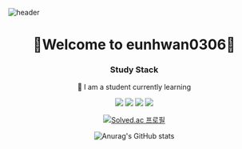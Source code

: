 ![header](https://capsule-render.vercel.app/api?type=waving&color=0094F5&height=230&section=header&text=Welcome%20To%20My%20World&fontSize=80&animation=fadeIn&fontAlignY=34&%!&descAlignY=51&descAlign=62&&fontColor=9999FF) 

<div align=center>

<h1>🌱Welcome to eunhwan0306🌱</h1>



<h3 align="center"> Study Stack </h3>
  
<p align="center"> 🔭 I am a student currently learning </p>
  
<img src="https://img.shields.io/badge/Python-3766AB?style=flat-square&logo=Python&logoColor=white"/></a>
<img src="https://img.shields.io/badge/Java-007396?style=flat-square&logo=Java&logoColor=white"/></a>
<img src="https://img.shields.io/badge/C++-00599C?style=flat-square&logo=C%2B%2B&logoColor=white"/></a>
<img src="https://img.shields.io/badge/Mysql-E6B91E?style=flat-square&logo=MySql&logoColor=white"/></a>



[![Solved.ac
프로필](http://mazassumnida.wtf/api/v2/generate_badge?boj=eunhwan0306)](https://solved.ac/eunhwan0306)

![Anurag's GitHub stats](https://github-readme-stats.vercel.app/api?username=eunhwan0306&show_icons=true&theme=radical)


</div>
